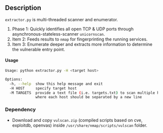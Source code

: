 ## Description
`extractor.py` is multi-threaded scanner and enumerator.

1. Phase 1: Quickly identifies all open TCP & UDP ports through asynchronous-stateless-scanner `unicornscan`.
2. Item 2: Feeds results to `nmap` for fingerprinting the running services.
3. Item 3: Enumerate deeper and extracts more information to determine the vulnerable entry point.

#### Usage
```sh
Usage: python extractor.py -H <target host>

Options:
  -h, --help  show this help message and exit
  -H HOST     specify target host
  -M TARGETS  provide a text file (i.e. targets.txt) to scan multiple hosts
              where each host should be separated by a new line

```

### Dependency
- Download and copy `vulscan.zip` (compiled scripts based on cve, exploitdb, openvas) inside `/usr/share/nmap/scripts/vulscan` folder.